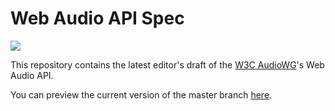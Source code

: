 # Web Audio API Spec


<a href="https://travis-ci.org/WebAudio/web-audio-api">
  <img src="https://api.travis-ci.org/WebAudio/web-audio-api.svg?branch=gh-pages">
  </img>
</a>

This repository contains the latest editor's draft of the [W3C AudioWG](https://www.w3.org/2011/audio/)'s Web Audio API.

You can preview the current version of the master branch [here](https://webaudio.github.com/web-audio-api/).

